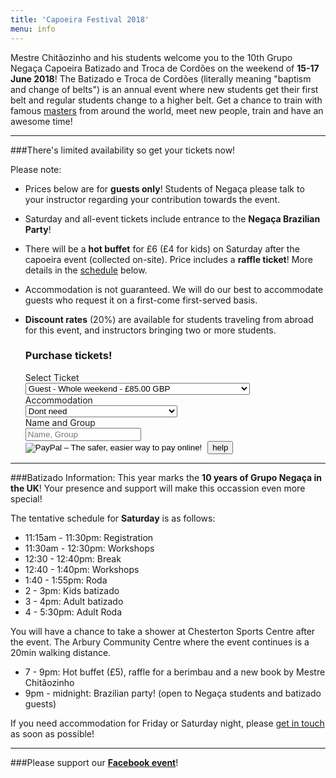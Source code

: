 ```yaml
---
title: 'Capoeira Festival 2018'
menu: info
---
```


Mestre Chitãozinho and his students welcome you to the 10th Grupo Negaça Capoeira Batizado and Troca de Cordões on the weekend of **15-17 June 2018**! The Batizado e Troca de Cordões (literally meaning "baptism and change of belts") is an annual event where new students get their first belt and regular students change to a higher belt. Get a chance to train with famous [masters](#guests) from around the world, meet new people, train and have an awesome time!  

- - -

###There's limited availability so get your tickets now!

Please note:
* Prices below are for **guests only**! Students of Negaça please talk to your instructor regarding your contribution towards the event.
* Saturday and all-event tickets include entrance to the **Negaça Brazilian Party**!
* There will be a **hot buffet** for £6 (£4 for kids) on Saturday after the capoeira event (collected on-site). Price includes a **raffle ticket**! More details in the [schedule](#schedule) below.
* Accommodation is not guaranteed. We will do our best to accommodate guests who request it on a first-come first-served basis.
* **Discount rates** (20%) are available for students traveling from abroad for this event, and instructors bringing two or more students.

    <div class="col-md-12">
    <div class="col-md-6">
	<div class="panel panel-primary">
		<div class="panel-heading">
			<h3>Purchase tickets!</h3>
		</div>
		<div class="panel-body" id="payment">
			<form class="form-horizontal" action="https://www.paypal.com/cgi-bin/webscr" method="post" target="_blank">
			    <input type="hidden" name="on0" value="Select ticket">
			    <input type="hidden" name="on1" value="Accommodation">
			    <input type="hidden" name="on2" value="Name and Group">
			    <input type="hidden" name="cmd" value="_s-xclick">
			    <input type="hidden" name="hosted_button_id" value="SKURV95MLSYQJ">
			    <input type="hidden" name="currency_code" value="GBP">
				<div class="form-group">
					<label for="os0" class="col-sm-4 control-label">Select Ticket</label>
					<div class="col-sm-8">
						<select class="form-control" name="os0" id="os0">
							<option value="Guest - Friday only -">Guest - Friday only - £35.00 GBP</option>
							<option value="Guest - Only Saturday or Sunday -">Guest - Only Saturday or Sunday - £50.00 GBP</option>
							<option value="Guest - Whole weekend -" selected>Guest - Whole weekend - £85.00 GBP</option>
							<option value="Discount Guest - Friday only -">Discount Guest - Friday only - £28.00 GBP</option>
                            <option value="Discount Guest - Only Saturday or Sunday -">Discount Guest - Only Saturday or Sunday - £40.00 GBP</option>
                            <option value="Discount Guest - Whole weekend -">Discount Guest - Whole weekend - £68.00 GBP</option>
						</select>
					</div>
				</div>
				<div class="form-group">
				    <label for="os1" class="col-sm-4 control-label">Accommodation</label>
				    <div class="col-sm-8">
					<select class="form-control" name="os1" id="os1">
					    <option value="Dont need">Dont need</option>
					    <option value="Please accommodate me for 1 night">Please accommodate me for 1 night</option>
					    <option value="Please accommodate me for 2 nights">Please accommodate me for 2 nights</option>
					</select>
				    </div>
				</div>
				<div class="form-group">
					<label for="os2" class="col-sm-4 control-label">Name and Group</label>
					<div class="col-sm-8">
						<input type="text" name="os2" id="os2" class="form-control" maxlength="200" placeholder="Name, Group">
					</div>
				</div>
				<div class="form-group">
					<label for="btn_buy" class="col-sm-4 control-label"> </label>
					<div class="col-sm-8">
						<input type="image" id="btn_buy" src="https://www.paypalobjects.com/en_US/GB/i/btn/btn_buynowCC_LG.gif" border="0" name="submit" alt="PayPal – The safer, easier way to pay online!">
						<img alt="" border="0" src="https://www.paypalobjects.com/en_GB/i/scr/pixel.gif" width="1" height="1">
	    <button id="popover-help" type="button" class="btn btn-link pull-right" data-container="body" data-toggle="popover" data-placement="bottom" data-content="Having trouble paying with PayPal? Try clearing your browser cookies or open an icognito window and try again. Email us at negaca@capoeiracambridge.co.uk if you are unable to pay.">help</button>
					</div>
				</div>
			</form>
		</div> <!-- panel body -->
	</div> <!-- panel -->
    </div> <!-- col -->
    </div> <!-- col -->

  
---

###Batizado Information:
This year marks the **10 years of Grupo Negaça in the UK**! Your presence and support will make this occassion even more special!

The tentative schedule for **Saturday** is as follows:
* 11:15am - 11:30pm: Registration
* 11:30am - 12:30pm: Workshops
* 12:30 - 12:40pm: Break
* 12:40 - 1:40pm: Workshops
* 1:40 - 1:55pm: Roda
* 2 - 3pm: Kids batizado
* 3 - 4pm: Adult batizado
* 4 - 5:30pm: Adult Roda

You will have a chance to take a shower at Chesterton Sports Centre after the event. The Arbury Community Centre where the event continues is a 20min walking distance.

* 7 - 9pm: Hot buffet (£5), raffle for a berimbau and a new book by Mestre Chitãozinho
* 9pm - midnight: Brazilian party! (open to Negaça students and batizado guests)

If you need accommodation for Friday or Saturday night, please [get in touch](mailto:negaca@capoeiracambridge.co.uk) as soon as possible!

- - -

###Please support our [**Facebook event**](https://www.facebook.com/events/1950210038554802/?target=_blank)!

